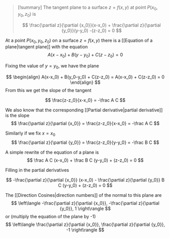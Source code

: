 

> [!summary]
> The tangent plane to a surface $z=f(x,y)$ at point $P(x_0, y_0, z_0)$ is
> 
> $$
> \frac{\partial z}{\partial {x_0}}(x-x_0) + \frac{\partial z}{\partial {y_0}}(y-y_0) -(z-z_0) = 0
> $$


At a point $P(x_0, y_0, z_0)$ on a surface $z=f(x,y)$ there is a [[Equation of a plane|tangent plane]] with the equation
$$
A(x-x_0) + B(y-y_0) + C(z-z_0) = 0
$$

Fixing the value of $y=y_0$, we have the plane

$$
\begin{align}
A(x-x_0) + B(y_0-y_0) + C(z-z_0) = A(x-x_0) + C(z-z_0) = 0
\end{align}
$$
From this we get the slope of the tangent 

$$
\frac{z-z_0}{x-x_0} = -\frac A C
$$


We also know that the corresponding [[Partial derivative|partial derivative]] is the slope
$$
\frac{\partial z}{\partial {x_0}} = \frac{z-z_0}{x-x_0} = -\frac A C
$$

Similarly if we fix $x=x_0$ 
$$
\frac{\partial z}{\partial {y_0}} = \frac{z-z_0}{y-y_0} = -\frac B C
$$

A simple rewrite of the equation of a plane is
$$
\frac A C (x-x_0) + \frac B C (y-y_0) + (z-z_0) = 0
$$

Filling in the partial derivatives

$$
-\frac{\partial z}{\partial {x_0}} (x-x_0) - \frac{\partial z}{\partial {y_0}} B C (y-y_0) + (z-z_0) = 0
$$

The [[Direction Cosines|direction numbers]] of the normal to this plane are
$$
\left\langle -\frac{\partial z}{\partial {x_0}}, -\frac{\partial z}{\partial {y_0}}, 1 \right\rangle
$$
or (multiply the equation of the plane by -1)
$$
\left\langle \frac{\partial z}{\partial {x_0}}, \frac{\partial z}{\partial {y_0}}, -1 \right\rangle
$$
